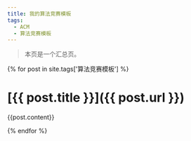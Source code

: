 ```yaml
---
title: 我的算法竞赛模板
tags:
  - ACM
  - 算法竞赛模板
---
```


> 本页是一个汇总页。

{% for post in site.tags['算法竞赛模板'] %}

# [{{ post.title }}]({{ post.url }})

{{post.content}}

{% endfor %}
